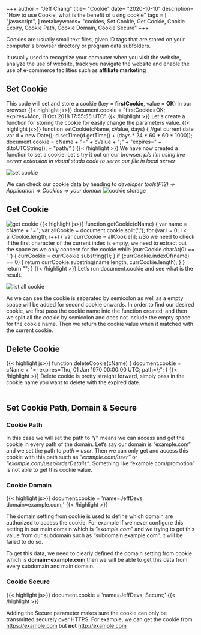 +++
author = "Jeff Chang"
title= "Cookie" 
date= "2020-10-10"
description= "How to use Cookie, what is the benefit of using cookie" 
tags = [
  "javascript",
]
metakeywords= "cookies, Set Cookie, Get Cookie, Cookie Expiry, Cookie Path, Cookie Domain, Cookie Secure"
+++

Cookies are usually small text files, given ID tags that are stored on your computer's browser directory or program data subfolders.

It usually used to recognize your computer when you visit the website, analyze the use of website, track you navigate the website and enable the use of e-commerce facilities such as **affiliate marketing**

## Set Cookie
This code will set and store a cookie (key = **firstCookie**, value = **OK**) in our browser
{{< highlight js>}}
document.cookie = "firstCookie=OK; expires=Mon, 11 Oct 2018 17:55:55 UTC"
{{< /highlight >}}
Let's create a function for storing the cookie for easily change the parameters value.
{{< highlight js>}}
function setCookie(cName, cValue, days) {
    //get current date
    var d = new Date();
    d.setTime(d.getTime() + (days * 24 * 60 * 60 * 1000));
    document.cookie = cName + "=" + cValue + ";" + "expires=" + d.toUTCString(); + "path/"
}
{{< /highlight >}}
We have now created a function to set a cookie. Let's try it out on our browser. *p/s I'm using live server extension in visual studo code to serve our file in local server*

![set cookie](/images/cookie1.JPG)

We can check our cookie data by heading to *developer tools(F12) => Application => Cookies => your domain*
![cookie storage](/images/cookie2.JPG)

## Get Cookie
![get cookie](/images/cookie3.JPG)
{{< highlight js>}}
function getCookie(cName) {
    var name = cName + "=";
    var allCookie = document.cookie.split(';');
    for (var i = 0; i < allCookie.length; i++) {
        var currCookie = allCookie[i];
        //So we need to check if the first character of the current index is empty, we need to extract out the space as we only concern for the cookie
        while (currCookie.charAt(0) == ' ') {
            currCookie = currCookie.substring(1);
        }
        if (currCookie.indexOf(name) == 0) {
            return currCookie.substring(name.length, currCookie.length);
        }
    }
    return "";
}
{{< /highlight >}}
Let’s run document.cookie and see what is the result.

![list all cookie](/images/cookie4.JPG)

As we can see the cookie is separated by semicolon as well as a empty space will be added for second cookie onwards. In order to find our desired cookie, we first pass the cookie name into the function created, and then we split all the cookie by semicolon and does not include the empty space for the cookie name. Then we return the cookie value when it matched with the current cookie.

<h2>Delete Cookie</h2>
{{< highlight js>}}
function deleteCookie(cName) {
    document.cookie = cName + "=; expires=Thu, 01 Jan 1970 00:00:00 UTC; path=/;";
}
{{< /highlight >}}
Delete cookie is pretty straight forward, simply pass in the cookie name you want to delete with the expired date.
<br/>
<br>

## Set Cookie Path, Domain & Secure
<h3>Cookie Path</h3>

In this case we will set the path to **“/"** means we can access and get the cookie in every path of the domain. Let’s say our domain is “example.com” and we set the path to *path = user*. Then we can only get and access this cookie with this path such as  *“example.com/user”* or *“example.com/user/orderDetails”*. Something like “example.com/promotion” is not able to get this cookie value.

<h3>Cookie Domain</h3>
{{< highlight js>}}
document.cookie = 'name=JeffDevs; domain=example.com;'
{{< /highlight >}}

The domain setting from cookie is used to define which domain are authorized to access the cookie. For example if we never configure this setting in our main domain which is *“example.com”* and we trying to get this value from our subdomain such as “subdomain.example.com”, it will be failed to do so.

To get this data, we need to clearly defined the domain setting from cookie which is **domain=example.com** then we will be able to get this data from every subdomain and main domain.

<h3>Cookie Secure</h3>
{{< highlight js>}}
document.cookie = 'name=JeffDevs; Secure;'
{{< /highlight >}}

Adding the Secure parameter makes sure the cookie can only be transmitted securely over HTTPS. For example, we can get the cookie from https://example.com but **not** http://example.com